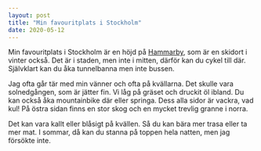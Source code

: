```yaml
---
layout: post
title: "Min favouritplats i Stockholm"
date: 2020-05-12
---
```


Min favouritplats i Stockholm är en höjd på [Hammarby][link of map], som är en skidort i vinter också. Det är i staden, men inte i mitten, därför kan du cykel till där. Självklart kan du åka tunnelbanna men inte bussen.

Jag ofta går tär med min vänner och ofta på kvällarna. Det skulle vara solnedgången, som är jätter fin. Vi låg på gräset och druckit öl ibland. Du kan också åka mountainbike där eller springa. Dess alla sidor är vackra, vad kul! På östra sidan finns en stor skog och en mycket trevlig granne i norra. 

Det kan vara kallt eller blåsigt på kvällen. Så du kan bära mer trasa eller ta mer mat. I sommar, då kan du stanna på toppen hela natten, men jag försökte inte.

<!-- ![view on top][link of map] -->

[link of map]: https://www.google.com/maps/place/SkiStar+Hammarbybacken/@59.301306,18.1095068,3a,90y,22.75h,92.47t/data=!3m8!1e1!3m6!1sAF1QipNitaWOZtXMpUVw-WmFWjfUfxor_266lNXyOZ1H!2e10!3e11!6shttps:%2F%2Flh5.googleusercontent.com%2Fp%2FAF1QipNitaWOZtXMpUVw-WmFWjfUfxor_266lNXyOZ1H%3Dw203-h100-k-no-pi-10-ya59.800014-ro-0-fo100!7i5360!8i2680!4m15!1m7!3m6!1s0x465f783f93d92587:0xb00fef317088583!2s121+50+Johanneshov!3b1!8m2!3d59.2979718!4d18.1164323!3m6!1s0x465f7816a1b76533:0xe40ce3c62d1acace!8m2!3d59.301238!4d18.1092601!14m1!1BCgIgARICCAI
